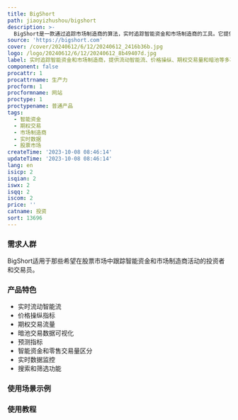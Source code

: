 ```yaml
---
title: BigShort
path: jiaoyizhushou/bigshort
description: >-
  BigShort是一款通过追踪市场制造商的算法，实时追踪智能资金和市场制造商的工具。它提供实时流动智能流、价格操纵、期权交易量和暗池等功能，可帮助用户在股票市场中找到下一个大空头或大多头。
source: 'https://bigshort.com'
cover: /cover/20240612/6/12/20240612_2416b36b.jpg
logo: /logo/20240612/6/12/20240612_8b49407d.jpg
label: 实时追踪智能资金和市场制造商，提供流动智能流、价格操纵、期权交易量和暗池等多项功能
component: false
procattr: 1
procattrname: 生产力
procform: 1
procformname: 网站
proctype: 1
proctypename: 普通产品
tags:
  - 智能资金
  - 期权交易
  - 市场制造商
  - 实时数据
  - 股票市场
createTime: '2023-10-08 08:46:14'
updateTime: '2023-10-08 08:46:14'
lang: en
isicp: 2
isqian: 2
iswx: 2
isqq: 2
iscom: 2
price: ''
catname: 投资
sort: 13696
---
```




### 需求人群
BigShort适用于那些希望在股票市场中跟踪智能资金和市场制造商活动的投资者和交易员。

### 产品特色
- 实时流动智能流
- 价格操纵指标
- 期权交易流量
- 暗池交易数据可视化
- 预测指标
- 智能资金和零售交易量区分
- 实时数据监控
- 搜索和筛选功能

### 使用场景示例


### 使用教程


  
